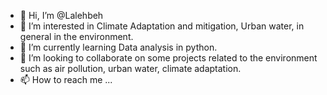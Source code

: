 - 👋 Hi, I’m @Lalehbeh
- 👀 I’m interested in Climate Adaptation and mitigation, Urban water, in general in the environment.
- 🌱 I’m currently learning Data analysis in python.
- 💞️ I’m looking to collaborate on some projects related to the environment such as air pollution, urban water, climate adaptation.
- 📫 How to reach me ...

<!---
Lalehbeh/Lalehbeh is a ✨ special ✨ repository because its `README.md` (this file) appears on your GitHub profile.
You can click the Preview link to take a look at your changes.
--->
